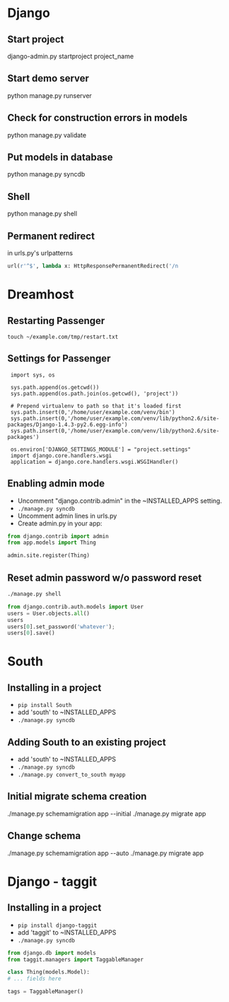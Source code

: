 # Django

## Start project



 django-admin.py startproject project_name

## Start demo server



 python manage.py runserver

## Check for construction errors in models



 python manage.py validate

## Put models in database



 python manage.py syncdb

## Shell



 python manage.py shell

## Permanent redirect

in urls.py's urlpatterns

```python
url(r'^$', lambda x: HttpResponsePermanentRedirect('/n
```


# Dreamhost

## Restarting Passenger

``touch ~/example.com/tmp/restart.txt``

## Settings for Passenger

	 import sys, os
	 
	 sys.path.append(os.getcwd())
	 sys.path.append(os.path.join(os.getcwd(), 'project'))
	 
	 # Prepend virtualenv to path so that it's loaded first
	 sys.path.insert(0,'/home/user/example.com/venv/bin')
	 sys.path.insert(0,'/home/user/example.com/venv/lib/python2.6/site-packages/Django-1.4.3-py2.6.egg-info')
	 sys.path.insert(0,'/home/user/example.com/venv/lib/python2.6/site-packages')
	 
	 os.environ['DJANGO_SETTINGS_MODULE'] = "project.settings"
	 import django.core.handlers.wsgi
	 application = django.core.handlers.wsgi.WSGIHandler()



## Enabling admin mode

* Uncomment "django.contrib.admin" in the ~INSTALLED_APPS setting.
* `./manage.py syncdb`
* Uncomment admin lines in urls.py
* Create admin.py in your app:

```python
from django.contrib import admin
from app.models import Thing

admin.site.register(Thing)
```

## Reset admin password w/o password reset

```bash
./manage.py shell
```

```python
from django.contrib.auth.models import User
users = User.objects.all()
users
users[0].set_password('whatever');
users[0].save()
```



# South

## Installing in a project


* ``pip install South``
* add 'south' to ~INSTALLED_APPS
* ``./manage.py syncdb``


## Adding South to an existing project


* add 'south' to ~INSTALLED_APPS
* ``./manage.py syncdb``
* ``./manage.py convert_to_south myapp``


## Initial migrate schema creation



 ./manage.py schemamigration app --initial
 ./manage.py migrate app

## Change schema



 ./manage.py schemamigration app --auto
 ./manage.py migrate app





# Django - taggit

## Installing in a project

* ``pip install django-taggit``
* add 'taggit' to ~INSTALLED_APPS
* ``./manage.py syncdb``


```python
from django.db import models
from taggit.managers import TaggableManager

class Thing(models.Model):
# ... fields here

tags = TaggableManager()
```
